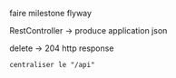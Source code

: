 faire milestone flyway

RestController -> produce application json

delete -> 204 http response

	centraliser le "/api"